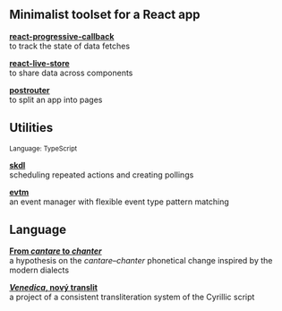 ## Minimalist toolset for a React app

**[react-progressive-callback](https://github.com/axtk/react-progressive-callback)**<br>
to track the state of data fetches

**[react-live-store](https://github.com/axtk/react-live-store)**<br>
to share data across components

**[postrouter](https://github.com/axtk/postrouter)**<br>
to split an app into pages

## Utilities

<sup>Language: TypeScript</sup>

**[skdl](https://github.com/axtk/skdl)**<br>
scheduling repeated actions and creating pollings

**[evtm](https://github.com/axtk/evtm)**<br>
an event manager with flexible event type pattern matching

## Language

**[From *cantare* to *chanter*](https://github.com/axtk/w/blob/main/palatalization.md)**<br>
a hypothesis on the *cantare*&ndash;*chanter* phonetical change inspired by the modern dialects

**[*Venedica*, nový translit](https://github.com/axtk/w/blob/main/translit.md)**<br>
a project of a consistent transliteration system of the Cyrillic script
